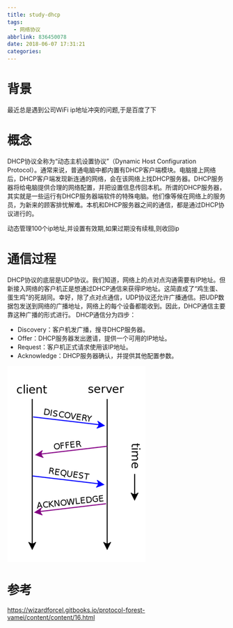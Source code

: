 ```yaml
---
title: study-dhcp
tags:
  - 网络协议
abbrlink: 836450078
date: 2018-06-07 17:31:21
categories:
---
```

# 背景
最近总是遇到公司WiFi ip地址冲突的问题,于是百度了下

# 概念
DHCP协议全称为“动态主机设置协议”（Dynamic Host Configuration Protocol）。通常来说，普通电脑中都内置有DHCP客户端模块。电脑接上网络后，DHCP客户端发现新连通的网络，会在该网络上找DHCP服务器。DHCP服务器将给电脑提供合理的网络配置，并把设置信息传回本机。所谓的DHCP服务器，其实就是一些运行有DHCP服务器端软件的特殊电脑。他们像等候在网络上的服务员，为新来的顾客排忧解难。本机和DHCP服务器之间的通信，都是通过DHCP协议进行的。

动态管理100个ip地址,并设置有效期,如果过期没有续租,则收回ip

# 通信过程
DHCP协议的底层是UDP协议。我们知道，网络上的点对点沟通需要有IP地址。但新接入网络的客户机正是想通过DHCP通信来获得IP地址。这简直成了“鸡生蛋、蛋生鸡”的死胡同。幸好，除了点对点通信，UDP协议还允许广播通信。把UDP数据包发送到网络的广播地址，网络上的每个设备都能收到。因此，DHCP通信主要靠这种广播的形式进行。
DHCP通信分为四步：

- Discovery：客户机发广播，搜寻DHCP服务器。
- Offer：DHCP服务器发出邀请，提供一个可用的IP地址。
- Request：客户机正式请求使用该IP地址。
- Acknowledge：DHCP服务器确认，并提供其他配置参数。


![upload successful](/images/pasted-174.png)


# 参考
https://wizardforcel.gitbooks.io/protocol-forest-vamei/content/content/16.html